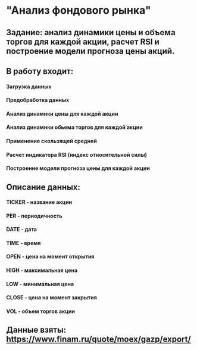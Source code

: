 # "Анализ фондового рынка"
## Задание: анализ динамики цены и объема торгов для каждой акции, расчет RSI и построение модели прогноза цены акций.
## В работу входит:
#### Загрузка данных
#### Предобработка данных
#### Анализ динамики цены для каждой акции
#### Анализ динамики обьема торгов для каждой акции
#### Применение скользящей средней
#### Расчет индикатора RSI (индекс относительной силы)
#### Построение модели прогноза цены для каждой акции

## Описание данных:
#### TICKER	- название акции
#### PER	- периодичность
#### DATE	- дата
#### TIME	- время
#### OPEN	- цена на момент открытия
#### HIGH	- максимальная цена
#### LOW	- минимальная цена
#### CLOSE	- цена на момент закрытия
#### VOL - объем торгов акции

## Данные взяты:  https://www.finam.ru/quote/moex/gazp/export/

